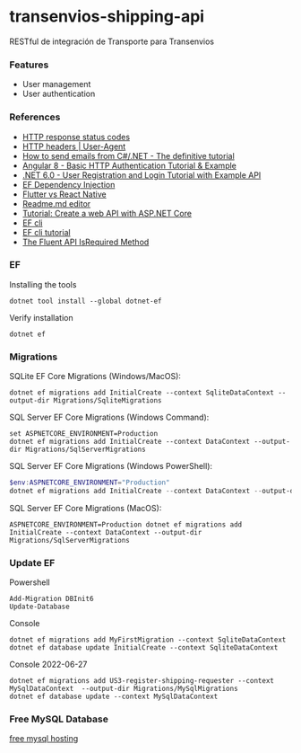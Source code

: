 # transenvios-shipping-api
RESTful de integración de Transporte para Transenvios

### Features

- User management
- User authentication

### References

* [HTTP response status codes](https://developer.mozilla.org/en-US/docs/Web/HTTP/Status)
* [HTTP headers | User-Agent](https://www.geeksforgeeks.org/http-headers-user-agent/#:~:text=The%20HTTP%20headers%20User-Agent%20is%20a%20request%20header,user%20agent%20to%20every%20website%20you%20connect%20to.)
* [How to send emails from C#/.NET - The definitive tutorial](https://blog.elmah.io/how-to-send-emails-from-csharp-net-the-definitive-tutorial/)
* [Angular 8 - Basic HTTP Authentication Tutorial & Example](https://jasonwatmore.com/post/2019/06/26/angular-8-basic-http-authentication-tutorial-example)
* [.NET 6.0 - User Registration and Login Tutorial with Example API](https://jasonwatmore.com/post/2022/01/07/net-6-user-registration-and-login-tutorial-with-example-api)
* [EF Dependency Injection](https://www.c-sharpcorner.com/article/clean-architecture-with-net-6-using-entity-framework/)
* [Flutter vs React Native](https://www.tabnine.com/blog/flutter-vs-react-native/?utm_source=rss&utm_medium=rss&utm_campaign=flutter-vs-react-native)
* [Readme.md editor](https://pandao.github.io/editor.md/en.html)
* [Tutorial: Create a web API with ASP.NET Core](https://docs-microsoft-com.translate.goog/en-us/aspnet/core/tutorials/first-web-api?view=aspnetcore-6.0&tabs=visual-studio-code&_x_tr_sl=en&_x_tr_tl=es&_x_tr_hl=es&_x_tr_pto=op%2Cwapp)
* [EF cli](https://docs.microsoft.com/en-us/ef/core/cli/dotnet)
* [EF cli tutorial](https://www.entityframeworktutorial.net/efcore/cli-commands-for-ef-core-migration.aspx)
* [The Fluent API IsRequired Method](https://www.learnentityframeworkcore.com/configuration/fluent-api/isrequired-method)

### EF

Installing the tools
```
dotnet tool install --global dotnet-ef
```

Verify installation
```
dotnet ef
```

### Migrations

SQLite EF Core Migrations (Windows/MacOS):
```
dotnet ef migrations add InitialCreate --context SqliteDataContext --output-dir Migrations/SqliteMigrations
```

SQL Server EF Core Migrations (Windows Command):
```
set ASPNETCORE_ENVIRONMENT=Production
dotnet ef migrations add InitialCreate --context DataContext --output-dir Migrations/SqlServerMigrations
```

SQL Server EF Core Migrations (Windows PowerShell):
```powershell
$env:ASPNETCORE_ENVIRONMENT="Production"
dotnet ef migrations add InitialCreate --context DataContext --output-dir Migrations/SqlServerMigrations
```

SQL Server EF Core Migrations (MacOS):
```
ASPNETCORE_ENVIRONMENT=Production dotnet ef migrations add InitialCreate --context DataContext --output-dir Migrations/SqlServerMigrations
```

### Update EF

Powershell
```
Add-Migration DBInit6
Update-Database
```
Console
```
dotnet ef migrations add MyFirstMigration --context SqliteDataContext
dotnet ef database update InitialCreate --context SqliteDataContext
```
Console 2022-06-27
```
dotnet ef migrations add US3-register-shipping-requester --context MySqlDataContext  --output-dir Migrations/MySqlMigrations
dotnet ef database update --context MySqlDataContext
```

### Free MySQL Database

[free mysql hosting](https://www.freemysqlhosting.net/)